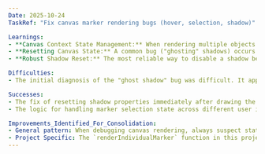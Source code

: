 ```yaml
---
Date: 2025-10-24
TaskRef: "Fix canvas marker rendering bugs (hover, selection, shadow)"

Learnings:
- **Canvas Context State Management:** When rendering multiple objects in a loop on an HTML canvas, `ctx.save()` and `ctx.restore()` are critical for isolating transformations (translate, scale). However, they can also unintentionally persist state like shadows across iterations if not managed carefully.
- **Resetting Canvas State:** A common bug ("ghosting" shadows) occurs when shadow properties (`shadowBlur`, `shadowColor`) are not explicitly reset after an object that uses them is drawn. The `ctx.restore()` call might revert the context to a state that *still has the shadow enabled* from a previous frame or a higher-level save, causing subsequent objects in the same render loop to incorrectly inherit the shadow.
- **Robust Shadow Reset:** The most reliable way to disable a shadow before drawing subsequent objects (like hover rings) is to reset all shadow properties explicitly (e.g., `ctx.shadowColor = 'transparent'; ctx.shadowBlur = 0; ctx.shadowOffsetX = 0; ctx.shadowOffsetY = 0;`). Simply setting `shadowBlur = 0` is not always sufficient. This should be done *after* drawing the shadowed object and *before* drawing any non-shadowed objects within the same `save`/`restore` block.

Difficulties:
- The initial diagnosis of the "ghost shadow" bug was difficult. It appeared intermittent because it depended on the state of the canvas context from the *previous* render cycle. The fix was not just to reset the shadow at the end of the function, but to reset it at the correct point *within* the rendering logic for a single marker.

Successes:
- The fix of resetting shadow properties immediately after drawing the main marker circle and before drawing the hover/selection rings was effective in solving both the "ghost shadow" bug and preventing the rings themselves from having an unwanted shadow.
- The logic for handling marker selection state across different user interactions (direct tap, search result click, panel close) is now consistent. The key was ensuring `selectMarker()` is called immediately and that closing the panel does not call `deselectAllMarkers()`.

Improvements_Identified_For_Consolidation:
- General pattern: When debugging canvas rendering, always suspect state pollution. Explicitly reset properties (`shadow`, `globalAlpha`, etc.) within a render loop rather than relying solely on `save()`/`restore()` to manage state between drawn objects.
- Project Specific: The `renderIndividualMarker` function in this project is a good example of complex, stateful canvas drawing that requires careful ordering of operations and state resets.
---
```

